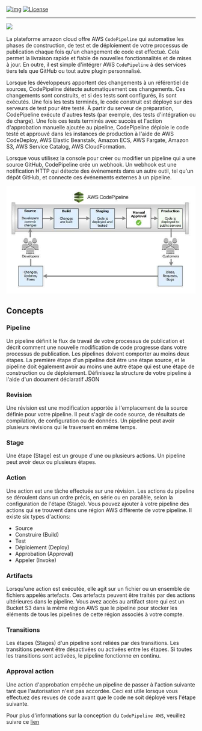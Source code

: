 <!-- ENTETE -->
[![img](https://img.shields.io/badge/Lifecycle-Experimental-339999)](https://www.quebec.ca/gouv/politiques-orientations/vitrine-numeriqc/accompagnement-des-organismes-publics/demarche-conception-services-numeriques)
[![License](https://img.shields.io/badge/Licence-LiLiQ--R-blue)](LICENSE_FR)

---

<div>
    <img src="../images/mcn.png">
</div>
<!-- FIN ENTETE -->

La plateforme amazon cloud offre AWS `CodePipeline` qui automatise les phases de construction, de test et de déploiement de votre processus de publication chaque fois qu'un changement de code est effectué. Cela permet la livraison rapide et fiable de nouvelles fonctionnalités et de mises à jour. En outre, il est simple d'intégrer AWS `CodePipeline` à des services tiers tels que GitHub ou tout autre plugin personnalisé.

Lorsque les développeurs apportent des changements à un référentiel de sources, CodePipeline détecte automatiquement ces changements. Ces changements sont construits, et si des tests sont configurés, ils sont exécutés. Une fois les tests terminés, le code construit est déployé sur des serveurs de test pour être testé. À partir du serveur de préparation, CodePipeline exécute d'autres tests (par exemple, des tests d'intégration ou de charge). Une fois ces tests terminés avec succès et l'action d'approbation manuelle ajoutée au pipeline, CodePipeline déploie le code testé et approuvé dans les instances de production à l'aide de AWS CodeDeploy, AWS Elastic Beanstalk, Amazon ECS, AWS Fargate, Amazon S3, AWS Service Catalog, AWS CloudFormation.

Lorsque vous utilisez la console pour créer ou modifier un pipeline qui a une source GitHub, CodePipeline crée un webhook. Un webhook est une notification HTTP qui détecte des événements dans un autre outil, tel qu'un dépôt GitHub, et connecte ces événements externes à un pipeline. 

![](./images/aws-codepipeline.png)


## Concepts

### Pipeline
Un pipeline définit le flux de travail de votre processus de publication et décrit comment une nouvelle modification de code progresse dans votre processus de publication.
Les pipelines doivent comporter au moins deux étapes. La première étape d'un pipeline doit être une étape source, et le pipeline doit également avoir au moins une autre étape qui est une étape de construction ou de déploiement.
Définissez la structure de votre pipeline à l'aide d'un document déclaratif JSON 

### Revision
Une révision est une modification apportée à l'emplacement de la source définie pour votre pipeline. Il peut s'agir de code source, de résultats de compilation, de configuration ou de données. Un pipeline peut avoir plusieurs révisions qui le traversent en même temps.

### Stage
Une étape (Stage) est un groupe d'une ou plusieurs actions. Un pipeline peut avoir deux ou plusieurs étapes.

### Action
Une action est une tâche effectuée sur une révision. Les actions du pipeline se déroulent dans un ordre précis, en série ou en parallèle, selon la configuration de l'étape (Stage).
Vous pouvez ajouter à votre pipeline des actions qui se trouvent dans une région AWS différente de votre pipeline.
Il existe six types d'actions:
- Source
- Construire (Build)
- Test 
- Déploiement (Deploy)
- Approbation (Approval)
- Appeler (Invoke)

### Artifacts
Lorsqu'une action est exécutée, elle agit sur un fichier ou un ensemble de fichiers appelés artefacts. Ces artefacts peuvent être traités par des actions ultérieures dans le pipeline. 
Vous avez accès au artifact store qui est un Bucket S3 dans la même région AWS que le pipeline pour stocker les éléments de tous les pipelines de cette région associés à votre compte.

### Transitions
Les étapes (Stages) d'un pipeline sont reliées par des transitions. Les transitions peuvent être désactivées ou activées entre les étapes. Si toutes les transitions sont activées, le pipeline fonctionne en continu.

### Approval action
Une action d'approbation empêche un pipeline de passer à l'action suivante tant que l'autorisation n'est pas accordée. 
Ceci est utile lorsque vous effectuez des revues de code avant que le code ne soit déployé vers l'étape suivante. 

Pour plus d'informations sur la conception du `CodePipeline AWS`, veuillez suivre ce [lien](https://docs.aws.amazon.com/fr_fr/codepipeline/latest/userguide/concepts.html#concepts-stages)
